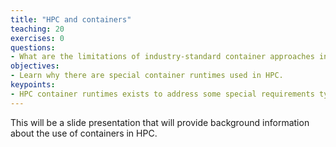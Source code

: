 ```yaml
---
title: "HPC and containers"
teaching: 20
exercises: 0
questions:
- What are the limitations of industry-standard container approaches in an HPC environment?
objectives:
- Learn why there are special container runtimes used in HPC.
keypoints:
- HPC container runtimes exists to address some special requirements typically found in HPC.
---
```


This will be a slide presentation that will provide background information about the use of containers in HPC.
